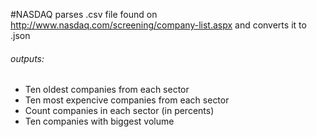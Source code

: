 #NASDAQ
parses .csv file found on 
http://www.nasdaq.com/screening/company-list.aspx and converts it to .json<br />
<h6>outputs:</h6>
<ul>
<li>Ten oldest companies from each sector</li>
<li>Ten most expencive companies from each sector</li>
<li>Count companies in each sector (in percents)</li>
<li>Ten companies with biggest volume</li>
</ul>
